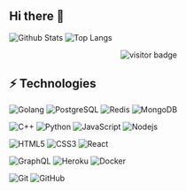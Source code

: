 ## Hi there 👋

![Github Stats](https://github-readme-stats.vercel.app/api?username=JasurbekUz&count_private=true&show_icons=true&include_all_commits=true&title_color=0902c9&icon_color=0902c9&text_color=1c196d&bg_color=c9d5b3)
![Top Langs](https://github-readme-stats.vercel.app/api/top-langs/?username=JasurbekUz&hide=TeX&layout=compact&bg_color=0,73FA79,73FDFF,7A81FF&theme=graywhite&langs_count=10)

<p align='center'>
  <img src="https://visitor-badge.glitch.me/badge?page_id=JasurbekUz" alt="visitor badge"/>
</p>

## ⚡ Technologies

![Golang](https://img.shields.io/badge/-Golang-blue?style=flat-square&logo=golang)
![PostgreSQL](https://img.shields.io/badge/-PostgreSQL-336791?style=flat-square&logo=postgresql)
![Redis](https://img.shields.io/badge/-Redis-black?style=flat-square&logo=Redis)
![MongoDB](https://img.shields.io/badge/-MongoDB-black?style=flat-square&logo=mongodb)

![C++](https://img.shields.io/badge/-C++-00599C?style=flat-square&logo=c)
![Python](https://img.shields.io/badge/-Python-black?style=flat-square&logo=Python)
![JavaScript](https://img.shields.io/badge/-JavaScript-black?style=flat-square&logo=javascript)
![Nodejs](https://img.shields.io/badge/-Nodejs-black?style=flat-square&logo=Node.js)

![HTML5](https://img.shields.io/badge/-HTML5-E34F26?style=flat-square&logo=html5&logoColor=white)
![CSS3](https://img.shields.io/badge/-CSS3-1572B6?style=flat-square&logo=css3)
![React](https://img.shields.io/badge/-React-black?style=flat-square&logo=react)

![GraphQL](https://img.shields.io/badge/-GraphQL-E10098?style=flat-square&logo=graphql)
![Heroku](https://img.shields.io/badge/-Heroku-430098?style=flat-square&logo=heroku)
![Docker](https://img.shields.io/badge/-Docker-black?style=flat-square&logo=docker)

![Git](https://img.shields.io/badge/-Git-black?style=flat-square&logo=git)
![GitHub](https://img.shields.io/badge/-GitHub-181717?style=flat-square&logo=github)
